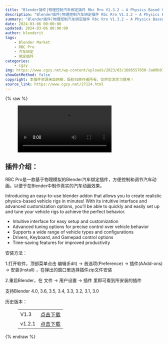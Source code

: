 ```yaml
---
title: "Blender插件|物理控制汽车绑定插件 Rbc Rro V1.3.2 – A Physics Based Vehicle Rigging Addon"
description: "Blender插件|物理控制汽车绑定插件 Rbc Rro V1.3.2 – A Physics Based Vehicle Rigging Addon"
summary: "Blender插件|物理控制汽车绑定插件 Rbc Rro V1.3.2 – A Physics Based Vehicle Rigging Addon"
date: 2024-03-06 00:00:00
updated: 2024-03-06 00:00:00
author: blenderit
tags: 
    - Blender Market
    - RBC Pro
    - 汽车绑定
    - 绑定插件
categories:
    - cgzy
img: https://www.cgzy.net/wp-content/uploads/2023/03/1686557050-3a00b973841276b.webp
showGetMethod: false
copyright: 本插件资源来自网络，版权归原作者所有，仅供交流学习使用！
source_link: https://www.cgzy.net/27124.html
---
```


{% raw %}
<figure class="wp-block-video aligncenter"><video controls src="https://cloud.video.taobao.com//play/u/717183932/p/1/e/6/t/1/414070756031.mp4"></video></figure><div class="wp-block-pandastudio-title"><div class="title_style_01"><h2 id="h2-0">插件介绍：</h2></div></div><p class="is-style-text-indent-2em">RBC Pro是一款基于物理模拟的Blender汽车绑定插件，方便控制和调节汽车动画。以便于在Blender中制作真实的汽车动画效果。</p><p>Introducing an easy-to-use blender addon that allows you to create realistic physics-based vehicle rigs in minutes! With its intuitive interface and advanced customization options, you’ll be able to quickly and easily set up and tune your vehicle rigs to achieve the perfect behavior.</p><ul>
<li>Intuitive interface for easy setup and customization</li>



<li>Advanced tuning options for precise control over vehicle behavior</li>



<li>Supports a wide range of vehicle types and configurations</li>



<li>Drivers, Keyboard, and Gamepad control options</li>



<li>Time-saving features for improved productivity</li>
</ul><div class="wp-block-pandastudio-title"><div class="title_style_01"><p>安装方法：</p></div></div><p>1.打开软件，顶部菜单点击 编辑(Edit) → 首选项(Preference) → 插件(AAdd-ons) → 安装(Install) ，在弹出的窗口里选择插件zip文件安装</p><p>2.重启Blender，在 文件 → 用户设置 → 插件 里即可看到所安装的插件</p><div class="wp-block-pandastudio-tips"><div class="tip success "><p>支持Blender 4.0, 3.6, 3.5, 3.4, 3.3, 3.2, 3.1, 3.0</p>
</div></div><div class="wp-block-pandastudio-title"><div class="title_style_01"><p>历史版本：</p></div></div><figure class="wp-block-table has-medium-font-size"><table><tbody><tr><td>V1.3</td><td><a href="https://www.cgzy.net/go?_=75d2dc1235aHR0cHM6Ly9wYW4uYmFpZHUuY29tL3MvMU1KUkZhSnJIYWNfQjFYRjF5TmE4dkE%2FcHdkPXp0b2M%3D" target="_blank">点击下载</a></td></tr><tr><td>v1.2.1</td><td><a href="https://www.cgzy.net/go?_=0a6a20c5ceaHR0cHM6Ly9wYW4uYmFpZHUuY29tL3MvMVBKbmpXTFFOVVhta2FrSHJxd0FEc3c%2FcHdkPXloMGs%3D" target="_blank" rel="noreferrer noopener">点击下载</a></td></tr></tbody></table></figure>
<div style="display: none">cgzy</div>
{% endraw %}